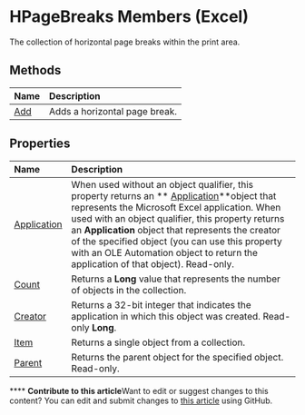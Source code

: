 
# HPageBreaks Members (Excel)
The collection of horizontal page breaks within the print area.

## Methods



|**Name**|**Description**|
|:-----|:-----|
| [Add](58aabcbf-7a9f-96a5-c91e-7311e397cffe.md)|Adds a horizontal page break.|

## Properties



|**Name**|**Description**|
|:-----|:-----|
| [Application](a3516361-fda0-e2e3-f634-c70ee5e8f49c.md)|When used without an object qualifier, this property returns an  ** [Application](19b73597-5cf9-4f56-8227-b5211f657f6f.md)**object that represents the Microsoft Excel application. When used with an object qualifier, this property returns an  **Application** object that represents the creator of the specified object (you can use this property with an OLE Automation object to return the application of that object). Read-only.|
| [Count](f5fb8c32-6a2f-89cc-76dc-444ee9bfe9ab.md)|Returns a  **Long** value that represents the number of objects in the collection.|
| [Creator](9f783dd5-fd32-2360-642b-40c781f48cbe.md)|Returns a 32-bit integer that indicates the application in which this object was created. Read-only  **Long**.|
| [Item](2c216336-ed46-382b-e408-3de708afb3c3.md)|Returns a single object from a collection.|
| [Parent](5f130cc0-520c-360b-a9e9-6d6eb8f5aecb.md)|Returns the parent object for the specified object. Read-only.|

****   **Contribute to this article**Want to edit or suggest changes to this content? You can edit and submit changes to  [this article](https://github.com/jhershey00/VBA_Excel_Test/OpenXMLCon/articles/d3efbf42-ac9a-976b-011f-7836a41e42ed.md) using GitHub.

